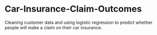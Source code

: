 # Car-Insurance-Claim-Outcomes
Cleaning customer data and using logistic regression to predict whether people will make a claim on their car insurance.
